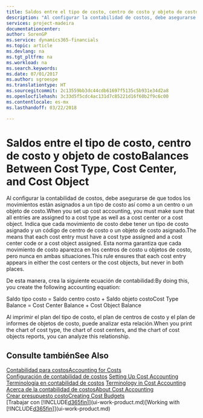 ```yaml
---
title: Saldos entre el tipo de costo, centro de costo y objeto de costo | Documentos de Microsoft
description: "Al configurar la contabilidad de costos, debe asegurarse de que todos los movimientos están asignados a un tipo de costo así como a un centro o un objeto de costo. Indica que cada movimiento de costo debe tener un tipo de costo asignado y un código de centro de costo o un objeto de costo asignado. Esta norma garantiza que cada movimiento de costo aparezca en los centros de costo u objetos de costo, pero nunca en ambas situaciones."
services: project-madeira
documentationcenter: 
author: SorenGP
ms.service: dynamics365-financials
ms.topic: article
ms.devlang: na
ms.tgt_pltfrm: na
ms.workload: na
ms.search.keywords: 
ms.date: 07/01/2017
ms.author: sgroespe
ms.translationtype: HT
ms.sourcegitcommit: 2c13559bb3dc44cdb61697f5135c5b931e34d2a8
ms.openlocfilehash: 3c33d5f5cdc4ac131d7c85221d16f60b2f9c6c00
ms.contentlocale: es-mx
ms.lasthandoff: 03/22/2018

---
```

# <a name="balances-between-cost-type-cost-center-and-cost-object"></a><span data-ttu-id="f511d-105">Saldos entre el tipo de costo, centro de costo y objeto de costo</span><span class="sxs-lookup"><span data-stu-id="f511d-105">Balances Between Cost Type, Cost Center, and Cost Object</span></span>
<span data-ttu-id="f511d-106">Al configurar la contabilidad de costos, debe asegurarse de que todos los movimientos están asignados a un tipo de costo así como a un centro o un objeto de costo.</span><span class="sxs-lookup"><span data-stu-id="f511d-106">When you set up cost accounting, you must make sure that all entries are assigned to a cost type as well as a cost center or a cost object.</span></span> <span data-ttu-id="f511d-107">Indica que cada movimiento de costo debe tener un tipo de costo asignado y un código de centro de costo o un objeto de costo asignado.</span><span class="sxs-lookup"><span data-stu-id="f511d-107">The means that each cost entry must have a cost type assigned and a cost center code or a cost object assigned.</span></span> <span data-ttu-id="f511d-108">Esta norma garantiza que cada movimiento de costo aparezca en los centros de costo u objetos de costo, pero nunca en ambas situaciones.</span><span class="sxs-lookup"><span data-stu-id="f511d-108">This rule ensures that each cost entry appears in either the cost centers or the cost objects, but never in both places.</span></span>  

 <span data-ttu-id="f511d-109">De esta manera, crea la siguiente ecuación de contabilidad:</span><span class="sxs-lookup"><span data-stu-id="f511d-109">By doing this, you create the following accounting equation:</span></span>  

 <span data-ttu-id="f511d-110">Saldo tipo costo = Saldo centro costo + Saldo objeto costo</span><span class="sxs-lookup"><span data-stu-id="f511d-110">Cost Type Balance = Cost Center Balance + Cost Object Balance</span></span>  

 <span data-ttu-id="f511d-111">Al imprimir el plan del tipo de costo, el plan de centros de costo y el plan de informes de objetos de costo, puede analizar esta relación.</span><span class="sxs-lookup"><span data-stu-id="f511d-111">When you print the chart of cost type, the chart of cost centers, and the chart of cost objects reports, you can analyze this relationship.</span></span>  

## <a name="see-also"></a><span data-ttu-id="f511d-112">Consulte también</span><span class="sxs-lookup"><span data-stu-id="f511d-112">See Also</span></span>  
[<span data-ttu-id="f511d-113">Contabilidad para costos</span><span class="sxs-lookup"><span data-stu-id="f511d-113">Accounting for Costs</span></span>](finance-manage-cost-accounting.md)  
 <span data-ttu-id="f511d-114">[Configuración de contabilidad de costos](finance-set-up-cost-accounting.md) </span><span class="sxs-lookup"><span data-stu-id="f511d-114">[Setting Up Cost Accounting](finance-set-up-cost-accounting.md) </span></span>  
 <span data-ttu-id="f511d-115">[Terminología en contabilidad de costos](finance-terminology-in-cost-accounting.md) </span><span class="sxs-lookup"><span data-stu-id="f511d-115">[Terminology in Cost Accounting](finance-terminology-in-cost-accounting.md) </span></span>  
 [<span data-ttu-id="f511d-116">Acerca de la contabilidad de costos</span><span class="sxs-lookup"><span data-stu-id="f511d-116">About Cost Accounting</span></span>](finance-about-cost-accounting.md)  
 [<span data-ttu-id="f511d-117">Crear presupuesto costo</span><span class="sxs-lookup"><span data-stu-id="f511d-117">Creating Cost Budgets</span></span>](finance-create-cost-budgets.md)  
 <span data-ttu-id="f511d-118">[Trabajar con [!INCLUDE[d365fin](includes/d365fin_md.md)]](ui-work-product.md)</span><span class="sxs-lookup"><span data-stu-id="f511d-118">[Working with [!INCLUDE[d365fin](includes/d365fin_md.md)]](ui-work-product.md)</span></span>

